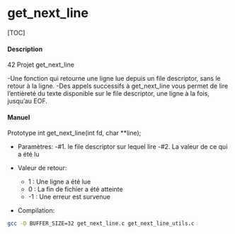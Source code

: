 # get_next_line
[TOC]
#### Description
42 Projet get_next_line

-Une fonction qui retourne une ligne lue depuis un file descriptor, sans le retour à la ligne.
-Des appels successifs à get_next_line vous permet de
lire l’entièreté du texte disponible sur le file descriptor, une ligne à la fois, jusqu’au
EOF.

#### Manuel
Prototype int get_next_line(int fd, char **line);

- Paramètres:
  -#1. le file descriptor sur lequel lire
  -#2. La valeur de ce qui a été lu

- Valeur de retour:
  - 1 : Une ligne a été lue
  - 0 : La fin de fichier a été atteinte
  - -1 : Une erreur est survenue

- Compilation: 
```bash
gcc -D BUFFER_SIZE=32 get_next_line.c get_next_line_utils.c
```
